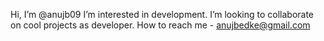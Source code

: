  Hi, I’m @anujb09
 I’m interested in development.
 I’m looking to collaborate on cool projects as developer.
How to reach me - anujbedke@gmail.com

